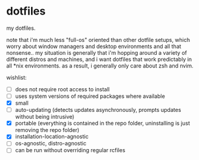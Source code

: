 # dotfiles
my dotfiles.

note that i'm much less "full-os" oriented than other dotfile setups, which worry
about window managers and desktop environments and all that nonsense.. my
situation is generally that i'm hopping around a variety of different distros
and machines, and i want dotfiles that work predictably in all *nix environments.
as a result, i generally only care about zsh and nvim.

wishlist:
- [ ] does not require root access to install
- [ ] uses system versions of required packages where available
- [x] small
- [ ] auto-updating (detects updates asynchronously, prompts updates without being intrusive)
- [x] portable (everything is contained in the repo folder, uninstalling is just removing the repo folder)
- [x] installation-location-agnostic
- [ ] os-agnostic, distro-agnostic
- [ ] can be run without overriding regular rcfiles
